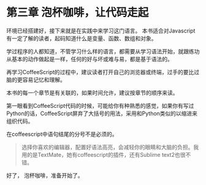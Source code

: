 第三章 泡杯咖啡，让代码走起
==

环境已经搭建好，接下来就是在实践中来学习这门语言。 
本书适合对Javascript有一定了解的读者，起码知道什么是变量、函数、数组和对象。

学过程序的人都知道，不管学习什么样的语言，都需要从学习语法开始，就跟练功从基本的动作做起是一样，任何的好与坏或难与易，都是基于语法的。

再学习CoffeeScript的过程中，建议读者打开自己的浏览器或终端，过手的要比过脑的更容易记忆和理解。

本书的每一个章节是有关联的，如果时间允许，建议按章节的顺序来读。

第一眼看到CoffeeScript代码的时候，可能给你有种熟悉的感觉，如果你有写过Python的话，CoffeeScript屏弃了大括号的用法，采用和Python类似的以缩进来组织代码。

在coffeescript中语句结尾的分号不是必须的。

> 选择你喜欢的编辑器，配置好语法高亮，会减轻你的眼睛和大脑的负担。我用的是TextMate，她有coffeescript的插件，还有Sublime text2也很不错。

好了， 泡杯咖啡，准备开始了。
